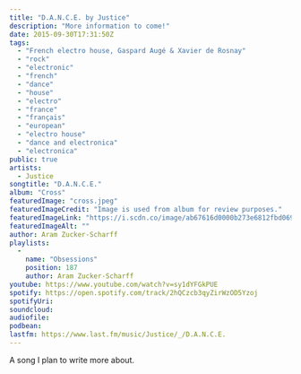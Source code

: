 ```yaml
---
title: "D.A.N.C.E. by Justice"
description: "More information to come!"
date: 2015-09-30T17:31:50Z
tags:
  - "French electro house, Gaspard Augé & Xavier de Rosnay"
  - "rock"
  - "electronic"
  - "french"
  - "dance"
  - "house"
  - "electro"
  - "france"
  - "français"
  - "european"
  - "electro house"
  - "dance and electronica"
  - "electronica"
public: true
artists:
  - Justice
songtitle: "D.A.N.C.E."
album: "Cross"
featuredImage: "cross.jpeg"
featuredImageCredit: "Image is used from album for review purposes."
featuredImageLink: "https://i.scdn.co/image/ab67616d0000b273e6812fbd0690bf6e2bafe2ee"
featuredImageAlt: ""
author: Aram Zucker-Scharff
playlists:
  -
    name: "Obsessions"
    position: 187
    author: Aram Zucker-Scharff
youtube: https://www.youtube.com/watch?v=sy1dYFGkPUE
spotify: https://open.spotify.com/track/2hQCzcb3qyZirWzOD5Yzoj
spotifyUri: 
soundcloud:
audiofile:
podbean:
lastfm: https://www.last.fm/music/Justice/_/D.A.N.C.E.
---
```


A song I plan to write more about.
		